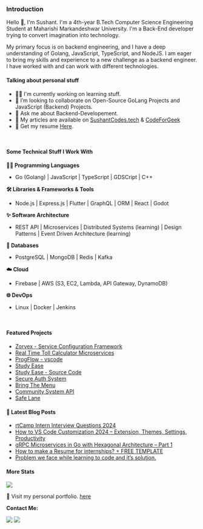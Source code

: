 ### Introduction

Hello 👋, I'm Sushant. I'm a 4th-year B.Tech Computer Science Engineering Student at Maharishi Markandeshwar University. I'm a Back-End developer trying to convert imagination into technology. 

My primary focus is on backend engineering, and I have a deep understanding of Golang, JavaScript, TypeScript, and NodeJS. I am eager to bring my skills and experience to a new challenge as a backend engineer. I have worked with and can work with different technologies.

#### Talking about personal stuff

* 👨‍💻 I'm currently working on learning stuff.
* 👯 I’m looking to collaborate on Open-Source GoLang Projects and JavaScript (Backend) Projects.
* 💬 Ask me about Backend-Developement.
* 📝 My articles are available on [SushantCodes.tech](https://sushantcodes.tech) & [CodeForGeek](https://codeforgeek.com/author/sushant/)
* 📄 Get my resume [Here](https://docs.google.com/document/d/1c10YlVtdOqNsB2W9w_m96kUDq5BvmENQ_Q0Vk89BLbo/edit?usp=sharing).

<br>


#### Some Technical Stuff I Work With

**👨‍💻 Programming Languages**

* Go (Golang) | JavaScript | TypeScript | GDSCript | C++ 


**🛠️ Libraries & Frameworks & Tools**

* Node.js | Express.js | Flutter | GraphQL | ORM | React | Godot



**✨ Software Architecture**

* REST API | Microservices | Distributed Systems (learning) | Design Patterns | Event Driven Architecture (learning)



**💾 Databases**

* PostgreSQL | MongoDB | Redis | Kafka



**☁️ Cloud**

* Firebase | AWS (S3, EC2, Lambda, API Gateway, DynamoDB)



**🌐 DevOps**

* Linux | Docker | Jenkins


<br>

#### Featured Projects
* [Zorvex - Service Configuration Framework](https://github.com/sushant102004/Zorvex)
* [Real Time Toll Calculator Microservices](https://github.com/sushant102004/Real-Time-Toll-Calculator-Microservices)
* [ProgFlow - vscode](https://github.com/sushant102004/ProgFlow-Coding-Monitoring-System)
* [Study Ease](https://play.google.com/store/apps/details?id=com.sushant.studyease)
* [Study Ease - Source Code](https://github.com/sushant102004/Study-Ease-Open-Source)
* [Secure Auth System](https://github.com/sushant102004/Secure-Auth-System)
* [Bring The Menu](https://github.com/sushant102004/Bring-The-Menu)
* [Community System API](https://github.com/sushant102004/Community-System-The-Internet-Folks)
* [Safe Lane](https://github.com/sushant102004/SafeLane)



#### 📔 Latest Blog Posts
<!-- BLOG-POST-LIST:START -->
- [rtCamp Intern Interview Questions 2024](https://sushantcodes.tech/rtcamp-intern-interview-questions-2024/)
- [How to VS Code Customization 2024 – Extension, Themes, Settings, Productivity](https://sushantcodes.tech/vs-code-customization-2024-extensions-themes-settings/)
- [gRPC Microservices in Go with Hexagonal Architecture – Part 1](https://sushantcodes.tech/grpc-microservices-in-go-with-hexagonal-architecture-part-1/)
- [How to make a Resume for internships? + FREE TEMPLATE](https://sushantcodes.tech/how-to-make-a-resume-for-internships-free-template/)
- [Problem we face while learning to code and it’s solution.](https://sushantcodes.tech/problem-we-face-while-learning-to-code-and-its-solution/)
<!-- BLOG-POST-LIST:END -->


#### More Stats

<img src="https://github-profile-trophy.vercel.app/?username=sushant102004&theme=dracula"/>

🚀 Visit my personal portfolio. [here](https://sushantcodes.tech)

**Contact Me:**

<a href="mailto:sushant.dhiman9812@gmail.com"><img src="https://img.shields.io/badge/Gmail-D14836?style=for-the-badge&logo=gmail&logoColor=white"/></a>
<a href="https://linkedin.com/in/sushant102004"><img src="https://img.shields.io/badge/LinkedIn-0077B5?style=for-the-badge&logo=linkedin&logoColor=white"></img></a>
